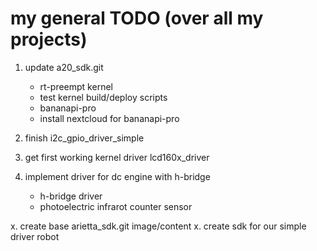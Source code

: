 my general TODO (over all my projects)
======================================

1. update a20_sdk.git
   - rt-preempt kernel
   - test kernel build/deploy scripts
   - bananapi-pro
   - install nextcloud for bananapi-pro

2. finish i2c_gpio_driver_simple

3. get first working kernel driver lcd160x_driver

4. implement driver for dc engine with h-bridge
   - h-bridge driver
   - photoelectric infrarot counter sensor


x. create base arietta_sdk.git image/content
x. create sdk for our simple driver robot

